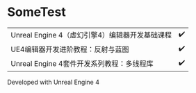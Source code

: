 # SomeTest

|||
| --------   | -----  |
|Unreal Engine 4（虚幻引擎4）编辑器开发基础课程|:heavy_check_mark:|
|UE4编辑器开发进阶教程：反射与蓝图|:heavy_check_mark:|
|Unreal Engine 4套件开发系列教程：多线程库|:heavy_check_mark:|

Developed with Unreal Engine 4

